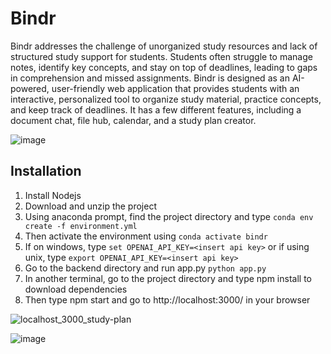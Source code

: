 # Bindr

Bindr addresses the challenge of unorganized study resources and lack of structured study
support for students. Students often struggle to manage notes, identify key concepts, and stay
on top of deadlines, leading to gaps in comprehension and missed assignments. Bindr is
designed as an AI-powered, user-friendly web application that provides students with an
interactive, personalized tool to organize study material, practice concepts, and keep track of
deadlines. It has a few different features, including a document chat, file hub, calendar, and a study plan creator.

![image](https://github.com/user-attachments/assets/2252e84c-15d6-47c3-8c51-4ce45785fafe)

## Installation
1. Install Nodejs
2. Download and unzip the project
3. Using anaconda prompt, find the project directory and type `conda env create -f environment.yml`
4. Then activate the environment using `conda activate bindr`
5. If on windows, type `set OPENAI_API_KEY=<insert api key>` or if using unix, type `export OPENAI_API_KEY=<insert api key>`
6. Go to the backend directory and run app.py `python app.py`
7. In another terminal, go to the project directory and type npm install to download dependencies
8. Then type npm start and go to http://localhost:3000/ in your browser

![localhost_3000_study-plan](https://github.com/user-attachments/assets/fb900be5-6b42-4a08-bd1a-b9031826f678)

![image](https://github.com/user-attachments/assets/83588f9b-ceee-4e69-a292-d2d20f5ba61c)

